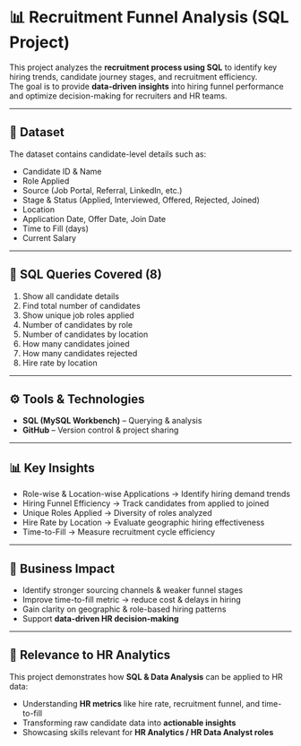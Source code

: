 # 📊 Recruitment Funnel Analysis (SQL Project)

This project analyzes the **recruitment process using SQL** to identify key hiring trends, candidate journey stages, and recruitment efficiency.  
The goal is to provide **data-driven insights** into hiring funnel performance and optimize decision-making for recruiters and HR teams.  

---

## 📂 Dataset  

The dataset contains candidate-level details such as:  

- Candidate ID & Name  
- Role Applied  
- Source (Job Portal, Referral, LinkedIn, etc.)  
- Stage & Status (Applied, Interviewed, Offered, Rejected, Joined)  
- Location  
- Application Date, Offer Date, Join Date  
- Time to Fill (days)  
- Current Salary  

---

## 📝 SQL Queries Covered (8)  

1. Show all candidate details  
2. Find total number of candidates  
3. Show unique job roles applied  
4. Number of candidates by role  
5. Number of candidates by location  
6. How many candidates joined  
7. How many candidates rejected  
8. Hire rate by location  

---

## ⚙️ Tools & Technologies  

- **SQL (MySQL Workbench)** – Querying & analysis  
- **GitHub** – Version control & project sharing  

---

## 📊 Key Insights  

- Role-wise & Location-wise Applications → Identify hiring demand trends  
- Hiring Funnel Efficiency → Track candidates from applied to joined  
- Unique Roles Applied → Diversity of roles analyzed  
- Hire Rate by Location → Evaluate geographic hiring effectiveness  
- Time-to-Fill → Measure recruitment cycle efficiency  

---

## 🎯 Business Impact  

- Identify stronger sourcing channels & weaker funnel stages  
- Improve time-to-fill metric → reduce cost & delays in hiring  
- Gain clarity on geographic & role-based hiring patterns  
- Support **data-driven HR decision-making**  

---

## 📌 Relevance to HR Analytics  

This project demonstrates how **SQL & Data Analysis** can be applied to HR data:  

- Understanding **HR metrics** like hire rate, recruitment funnel, and time-to-fill  
- Transforming raw candidate data into **actionable insights**  
- Showcasing skills relevant for **HR Analytics / HR Data Analyst roles**  
